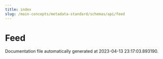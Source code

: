 ```yaml
---
title: index
slug: /main-concepts/metadata-standard/schemas/api/feed
---
```


# Feed

Documentation file automatically generated at 2023-04-13 23:17:03.893190.
